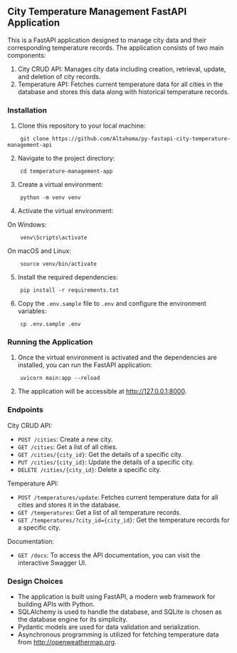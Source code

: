 ## City Temperature Management FastAPI Application

This is a FastAPI application designed to manage city data and their corresponding temperature records. The application consists of two main components:

1. City CRUD API: Manages city data including creation, retrieval, update, and deletion of city records.
2. Temperature API: Fetches current temperature data for all cities in the database and stores this data along with historical temperature records.

### Installation

1. Clone this repository to your local machine:
```
    git clone https://github.com/Altahoma/py-fastapi-city-temperature-management-api
```
2. Navigate to the project directory:
```
    cd temperature-management-app
```
3. Create a virtual environment:
```
    python -m venv venv
```
4. Activate the virtual environment:

On Windows:
```
    venv\Scripts\activate
```
On macOS and Linux:
```
    source venv/bin/activate
```
5. Install the required dependencies:
```
    pip install -r requirements.txt
```
6. Copy the `.env.sample` file to `.env` and configure the environment variables:
```
    cp .env.sample .env
```

### Running the Application

1. Once the virtual environment is activated and the dependencies are installed, you can run the FastAPI application:
```
    uvicorn main:app --reload
```
2. The application will be accessible at http://127.0.0.1:8000.

### Endpoints
City CRUD API:

- `POST /cities`: Create a new city.
- `GET /cities`: Get a list of all cities.
- `GET /cities/{city_id}`: Get the details of a specific city.
- `PUT /cities/{city_id}`: Update the details of a specific city.
- `DELETE /cities/{city_id}`: Delete a specific city.

Temperature API:

- `POST /temperatures/update`: Fetches current temperature data for all cities and stores it in the database.
- `GET /temperatures`: Get a list of all temperature records.
- `GET /temperatures/?city_id={city_id}`: Get the temperature records for a specific city.

Documentation:

- `GET /docs`: To access the API documentation, you can visit the interactive Swagger UI.

### Design Choices

- The application is built using FastAPI, a modern web framework for building APIs with Python.
- SQLAlchemy is used to handle the database, and SQLite is chosen as the database engine for its simplicity.
- Pydantic models are used for data validation and serialization.
- Asynchronous programming is utilized for fetching temperature data from http://openweathermap.org.
